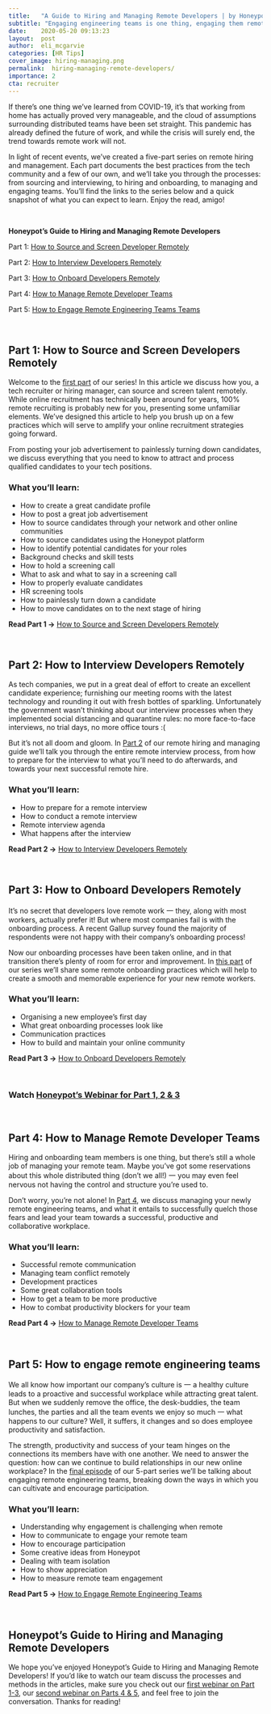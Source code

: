 ```yaml
---
title:   "A Guide to Hiring and Managing Remote Developers | by Honeypot"
subtitle: "Engaging engineering teams is one thing, engaging them remotely is another, but it shouldn't be daunting! We’ve broken down each step of remote engagement so you can discover what works for your team."
date:    2020-05-20 09:13:23
layout:  post
author:  eli_mcgarvie
categories: [HR Tips]
cover_image: hiring-managing.png
permalink:  hiring-managing-remote-developers/
importance: 2
cta: recruiter
---
```


If there’s one thing we’ve learned from COVID-19, it’s that working from home has actually proved very manageable, and the cloud of assumptions surrounding distributed teams have been set straight. This pandemic has already defined the future of work, and while the crisis will surely end, the trend towards remote work will not. 

<!--more--> 

In light of recent events, we’ve created a five-part series on remote hiring and management. Each part documents the best practices from the tech community and a few of our own, and we’ll take you through the processes: from sourcing and interviewing, to hiring and onboarding, to managing and engaging teams. You’ll find the links to the series below and a quick snapshot of what you can expect to learn. Enjoy the read, amigo! 

<br/>

**Honeypot’s Guide to Hiring and Managing Remote Developers**

Part 1: [How to Source and Screen Developer Remotely](https://blog.honeypot.io/source-screen-developers-remotely/)

Part 2: [How to Interview Developers Remotely](https://blog.honeypot.io/interview-hire-developers-remotely/)

Part 3: [How to Onboard Developers Remotely](https://blog.honeypot.io/onboard-developers-remotely/)

Part 4: [How to Manage Remote Developer Teams](https://blog.honeypot.io/managing-teams-remotely/)

Part 5: [How to Engage Remote Engineering Teams Teams](https://blog.honeypot.io/engage-teams-remotely/)

<br/>

## Part 1: How to Source and Screen Developers Remotely

Welcome to the [first part](https://blog.honeypot.io/source-screen-developers-remotely/) of our series! In this article we discuss how you, a tech recruiter or hiring manager, can source and screen talent remotely. While online recruitment has technically been around for years, 100% remote recruiting is probably new for you, presenting some unfamiliar elements. We’ve designed this article to help you brush up on a few practices which will serve to amplify your online recruitment strategies going forward. 

From posting your job advertisement to painlessly turning down candidates, we discuss everything that you need to know to attract and process qualified candidates to your tech positions. 

### What you’ll learn:

* How to create a great candidate profile
* How to post a great job advertisement
* How to source candidates through your network and other online communities
* How to source candidates using the Honeypot platform
* How to identify potential candidates for your roles
* Background checks and skill tests
* How to hold a screening call
* What to ask and what to say in a screening call
* How to properly evaluate candidates
* HR screening tools
* How to painlessly turn down a candidate
* How to move candidates on to the next stage of hiring


**Read Part 1 →** [How to Source and Screen Developers Remotely](https://blog.honeypot.io/source-screen-developers-remotely/)  

<br/>

## Part 2: How to Interview Developers Remotely

As tech companies, we put in a great deal of effort to create an excellent candidate experience; furnishing our meeting rooms with the latest technology and rounding it out with fresh bottles of sparkling. Unfortunately the government wasn’t thinking about our interview processes when they implemented social distancing and quarantine rules: no more face-to-face interviews, no trial days, no more office tours :(

But it’s not all doom and gloom. In [Part 2](https://blog.honeypot.io/interview-hire-developers-remotely/) of our remote hiring and managing guide we’ll talk you through the entire remote interview process, from how to prepare for the interview to what you’ll need to do afterwards, and towards your next successful remote hire.

### What you’ll learn:

* How to prepare for a remote interview
* How to conduct a remote interview
* Remote interview agenda
* What happens after the interview


**Read Part 2 →** [How to Interview Developers Remotely](https://blog.honeypot.io/interview-hire-developers-remotely/) 

<br/>

## Part 3: How to Onboard Developers Remotely

It’s no secret that developers love remote work 一 they, along with most workers, actually prefer it! But where most companies fail is with the onboarding process. A recent Gallup survey found the majority of respondents were not happy with their company’s onboarding process! 

Now our onboarding processes have been taken online, and in that transition there’s plenty of room for error and improvement. In [this part](https://blog.honeypot.io/onboard-developers-remotely/) of our series we’ll share some remote onboarding practices which will help to create a smooth and memorable experience for your new remote workers. 

### What you’ll learn:

* Organising a new employee’s first day
* What great onboarding processes look like
* Communication practices
* How to build and maintain your online community

**Read Part 3 →** [How to Onboard Developers Remotely](https://blog.honeypot.io/onboard-developers-remotely/) 

<br/>

### Watch [Honeypot’s Webinar for Part 1, 2 & 3](https://youtu.be/UI8rP401w4M)

<br/>

## Part 4: How to Manage Remote Developer Teams

Hiring and onboarding team members is one thing, but there’s still a whole job of managing your remote team. Maybe you’ve got some reservations about this whole distributed thing (don’t we all!) 一 you may even feel nervous not having the control and structure you’re used to. 

Don’t worry, you’re not alone! In [Part 4](https://blog.honeypot.io/managing-teams-remotely/), we discuss managing your newly remote engineering teams, and what it entails to successfully quelch those fears and lead your team towards a successful, productive and collaborative workplace.

### What you’ll learn:

* Successful remote communication
* Managing team conflict remotely
* Development practices
* Some great collaboration tools 
* How to get a team to be more productive 
* How to combat productivity blockers for your team

**Read Part 4 →** [How to Manage Remote Developer Teams](https://blog.honeypot.io/managing-teams-remotely/)

<br/>

## Part 5: How to engage remote engineering teams

We all know how important our company’s culture is 一 a healthy culture leads to a proactive and successful workplace while attracting great talent. But when we suddenly remove the office, the desk-buddies, the team lunches, the parties and all the team events we enjoy so much 一 what happens to our culture? Well, it suffers, it changes and so does employee productivity and satisfaction. 

The strength, productivity and success of your team hinges on the connections its members have with one another. We need to answer the question: how can we continue to build relationships in our new online workplace? In the [final episode](https://blog.honeypot.io/engage-teams-remotely/) of our 5-part series we’ll be talking about engaging remote engineering teams, breaking down the ways in which you can cultivate and encourage participation. 

### What you’ll learn:

* Understanding why engagement is challenging when remote
* How to communicate to engage your remote team
* How to encourage participation
* Some creative ideas from Honeypot
* Dealing with team isolation
* How to show appreciation 
* How to measure remote team engagement


**Read Part 5 →** [How to Engage Remote Engineering Teams](https://blog.honeypot.io/engage-teams-remotely/) 

<br/>

## Honeypot’s Guide to Hiring and Managing Remote Developers

We hope you’ve enjoyed Honeypot’s Guide to Hiring and Managing Remote Developers! If you’d like to watch our team discuss the processes and methods in the articles, make sure you check out our [first webinar on Part 1-3](https://www.youtube.com/watch?v=UI8rP401w4M&t=2s), our [second webinar on Parts 4 & 5](https://www.youtube.com/watch?v=1nCU4o9QKd8), and feel free to join the conversation. Thanks for reading! 
